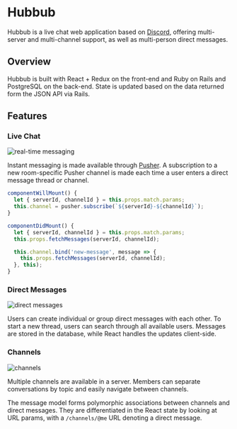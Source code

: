 # Hubbub

Hubbub is a live chat web application based on [Discord](https://www.discordapp.com/), offering multi-server and multi-channel support, as well as multi-person direct messages.

## Overview

Hubbub is built with React + Redux on the front-end and Ruby on Rails and PostgreSQL on the back-end. State is updated based on the data returned form the JSON API via Rails.

## Features

### Live Chat

![real-time messaging](http://g.recordit.co/pZ8Zvxfjcf.gif)

Instant messaging is made available through [Pusher](https://pusher.com/). A subscription to a new room-specific Pusher channel is made each time a user enters a direct message thread or channel.

```js
componentWillMount() {
  let { serverId, channelId } = this.props.match.params;
  this.channel = pusher.subscribe(`${serverId}-${channelId}`);
}

componentDidMount() {
  let { serverId, channelId } = this.props.match.params;
  this.props.fetchMessages(serverId, channelId);

  this.channel.bind('new-message', message => {
    this.props.fetchMessages(serverId, channelId);
  }, this);
}
```

### Direct Messages

![direct messages](http://g.recordit.co/CUmFM9sImk.gif)

Users can create individual or group direct messages with each other. To start a new thread, users can search through all available users. Messages are stored in the database, while React handles the updates client-side.

### Channels

![channels](http://g.recordit.co/MIILRmMxNX.gif)

Multiple channels are available in a server. Members can separate conversations by topic and easily navigate between channels.

The message model forms polymorphic associations between channels and direct messages. They are differentiated in the React state by looking at URL params, with a `/channels/@me` URL denoting a direct message.
